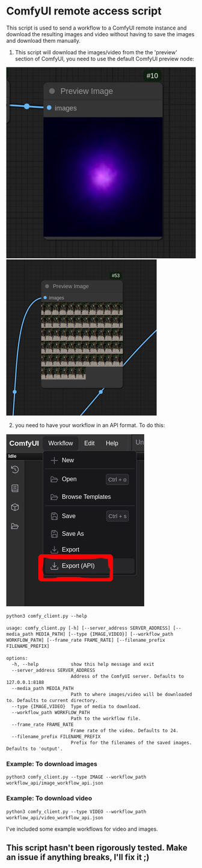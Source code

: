# ComfyUI remote access script
This script is used to send a workflow to a ComfyUI remote instance
and download the resulting images and video without having to save the
images and download them manually. 

1) This script will download the images/video from the the 'preview' section 
of ComfyUI, you need to use the default ComfyUI preview node:

![alt text](https://github.com/EvanGee/ComfyUI_remote_access/blob/main/assets/image.png?raw=true)
![alt text](https://github.com/EvanGee/ComfyUI_remote_access/blob/main/assets/video.png?raw=true)

2) you need to have your workflow in an API format. To do this:

   
![alt text](https://github.com/EvanGee/ComfyUI_remote_access/blob/main/assets/export.png?raw=true)
```
python3 comfy_client.py --help

usage: comfy_client.py [-h] [--server_address SERVER_ADDRESS] [--media_path MEDIA_PATH] [--type {IMAGE,VIDEO}] [--workflow_path WORKFLOW_PATH] [--frame_rate FRAME_RATE] [--filename_prefix FILENAME_PREFIX]

options:
  -h, --help            show this help message and exit
  --server_address SERVER_ADDRESS
                        Address of the ComfyUI server. Defaults to 127.0.0.1:8188
  --media_path MEDIA_PATH
                        Path to where images/video will be downloaded to. Defaults to current directory.
  --type {IMAGE,VIDEO}  Type of media to download.
  --workflow_path WORKFLOW_PATH
                        Path to the workflow file.
  --frame_rate FRAME_RATE
                        Frame rate of the video. Defaults to 24.
  --filename_prefix FILENAME_PREFIX
                        Prefix for the filenames of the saved images. Defaults to 'output'.
```

### Example: To download images
```
python3 comfy_client.py --type IMAGE --workflow_path workflow_api/image_workflow_api.json
```

### Example: To download video
```
python3 comfy_client.py --type VIDEO --workflow_path workflow_api/video_workflow_api.json
```

I've included some example workflows for video and images. 
## This script hasn't been rigorously tested. Make an issue if anything breaks, I'll fix it ;)  
